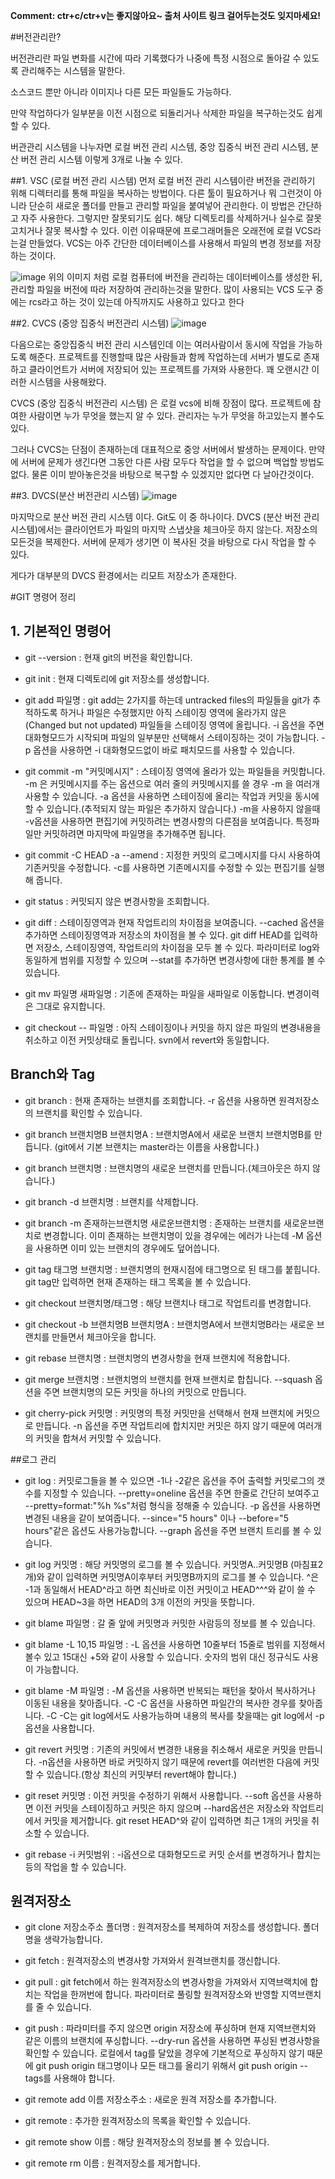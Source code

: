 **Comment: ctr+c/ctr+v는 좋지않아요~ 출처 사이트 링크 걸어두는것도 잊지마세요!**


#버전관리란?

버전관리란 파일 변화를 시간에 따라 기록했다가 나중에 특정 시점으로 돌아갈 수 있도록 관리해주는 시스템을 말한다.

소스코드 뿐만 아니라 이미지나 다른 모든 파일들도 가능하다.

만약 작업하다가 일부분을 이전 시점으로 되돌리거나 삭제한 파일을 복구하는것도 쉽게 할 수 있다.


버관관리 시스템을 나누자면 로컬 버전 관리 시스템, 중앙 집중식 버전 관리 시스템, 분산 버전 관리 시스템 이렇게 3개로 나눌 수 있다.

##1. VSC (로컬 버전 관리 시스템)
먼저 로컬 버전 관리 시스템이란 버전을 관리하기 위해 디렉터리를 통해 파일을 복사하는 방법이다. 다른 툴이 필요하거나 뭐 그런것이 아니라 단순히 새로운 폴더를 만들고 관리할 파일을 붙여넣어 관리한다. 이 방법은 간단하고 자주 사용한다. 그렇지만 잘못되기도 쉽다. 해당 디렉토리를 삭제하거나 실수로 잘못 고치거나 잘못 복사할 수 있다. 이런 이유때문에 프로그래머들은 오래전에 로컬 VCS라는걸 만들었다. VCS는 아주 간단한 데이터베이스를 사용해서 파일의 변경 정보를 저장하는 것이다.

![image](http://cfile4.uf.tistory.com/image/24184F3B5711A82B20139F)
위의 이미지 처럼 로컬 컴퓨터에 버전을 관리하는 데이터베이스를 생성한 뒤, 관리할 파일을 버전에 따라 저장하여 관리하는것을 말한다. 많이 사용되는 VCS 도구 중에는 rcs라고 하는 것이 있는데 아직까지도 사용하고 있다고 한다

##2. CVCS (중앙 집중식 버전관리 시스템)
![image](http://cfile7.uf.tistory.com/image/26493C4F5711A91021CC93)

다음으로는 중앙집중식 버전 관리 시스템인데 이는 여러사람이서 동시에 작업을 가능하도록 해준다. 프로젝트를 진행할때 많은 사람들과 함께 작업하는데 서버가 별도로 존재하고 클라이언트가 서버에 저장되어 있는 프로젝트를 가져와 사용한다. 꽤 오랜시간 이러한 시스템을 사용해왔다.

CVCS (중앙 집중식 버전관리 시스템) 은 로컬 vcs에 비해 장점이 많다. 프로젝트에 참여한 사람이면 누가 무엇을 했는지 알 수 있다. 관리자는 누가 무엇을 하고있는지 볼수도 있다. 

그러나 CVCS는 단점이 존재하는데 대표적으로 중앙 서버에서 발생하는 문제이다. 만약에 서버에 문제가 생긴다면 그동안 다른 사람 모두다 작업을 할 수 없으며 백업할 방법도 없다. 물론 이미 받아놓은것을 바탕으로 복구할 수 있겠지만 없다면 다 날아간것이다.



##3. DVCS(분산 버전관리 시스템)
![image](http://cfile27.uf.tistory.com/image/251E163A5711AAC21DD87A)

마지막으로 분산 버전 관리 시스템 이다. Git도 이 중 하나이다. DVCS (분산 버전 관리 시스템)에서는 클라이언트가 파일의 마지막 스냅샷을 체크아웃 하지 않는다. 저장소의 모든것을 복제한다. 서버에 문제가 생기면 이 복사된 것을 바탕으로 다시 작업을 할 수 있다.

게다가 대부분의 DVCS 환경에서는 리모트 저장소가 존재한다. 


#GIT 명령어 정리

## 1. 기본적인 명령어
* git --version
: 현재 git의 버전을 확인합니다.

* git init
: 현재 디렉토리에 git 저장소를 생성합니다.

* git add 파일명
: git add는 2가지를 하는데 untracked files의 파일들을 git가 추적하도록 하거나 파일은 수정했지만 아직 스테이징 영역에 올라가지 않은(Changed but not updated) 파일들을 스테이징 영역에 올립니다. -i 옵션을 주면 대화형모드가 시작되며 파일의 일부분만 선택해서 스테이징하는 것이 가능합니다. -p 옵션을 사용하면 -i 대화형모드없이 바로 패치모드를 사용할 수 있습니다.

* git commit -m "커밋메시지"
: 스테이징 영역에 올라가 있는 파일들을 커밋합니다. -m 은 커밋메시지를 주는 옵션으로 여러 줄의 커밋메시지를 쓸 경우 -m 을 여러개 사용할 수 있습니다. -a 옵션을 사용하면 스테이징에 올리는 작업과 커밋을 동시에 할 수 있습니다.(추적되지 않는 파일은 추가하지 않습니다.) -m을 사용하지 않을때 -v옵션을 사용하면 편집기에 커밋하려는 변경사항의 다른점을 보여줍니다. 특정파일만 커밋하려면 마지막에 파일명을 추가해주면 됩니다.

* git commit -C HEAD -a --amend
: 지정한 커밋의 로그메시지를 다시 사용하여 기존커밋을 수정합니다. -c를 사용하면 기존메시지를 수정할 수 있는 편집기를 실행해 줍니다.

* git status
: 커밋되지 않은 변경사항을 조회합니다.

* git diff
: 스테이징영역과 현재 작업트리의 차이점을 보여줍니다. --cached 옵션을 추가하면 스테이징영역과 저장소의 차이점을 볼 수 있다. git diff HEAD를 입력하면 저장소, 스테이징영역, 작업트리의 차이점을 모두 볼 수 있다. 파라미터로 log와 동일하게 범위를 지정할 수 있으며 --stat를 추가하면 변경사항에 대한 통계를 볼 수 있습니다.

* git mv 파일명 새파일명
: 기존에 존재하는 파일을 새파일로 이동합니다. 변경이력은 그대로 유지합니다.

* git checkout -- 파일명
: 아직 스테이징이나 커밋을 하지 않은 파일의 변경내용을 취소하고 이전 커밋상태로 돌립니다. svn에서 revert와 동일합니다.




## Branch와 Tag
* git branch
: 현재 존재하는 브랜치를 조회합니다. -r 옵션을 사용하면 원격저장소의 브랜치를 확인할 수 있습니다. 

* git branch 브랜치명B 브랜치명A
: 브랜치명A에서 새로운 브랜치 브랜치명B를 만듭니다. (git에서 기본 브랜치는 master라는 이름을 사용합니다.)

* git branch 브랜치명
: 브랜치명의 새로운 브랜치를 만듭니다.(체크아웃은 하지 않습니다.)

* git branch -d 브랜치명
: 브랜치를 삭제합니다.

* git branch -m 존재하는브랜치명 새로운브랜치명
: 존재하는 브랜치를 새로운브랜치로 변경합니다. 이미 존재하는 브랜치명이 있을 경우에는 에러가 나는데 -M 옵션을 사용하면 이미 있는 브랜치의 경우에도 덮어씁니다.

* git tag 태그명 브랜치명
: 브랜치명의 현재시점에 태그명으로 된 태그를 붙힙니다. git tag만 입력하면 현재 존재하는 태그 목록을 볼 수 있습니다.

* git checkout 브랜치명/태그명
: 해당 브랜치나 태그로 작업트리를 변경합니다. 

* git checkout -b 브랜치명B 브랜치명A
: 브랜치명A에서 브랜치명B라는 새로운 브랜치를 만들면서 체크아웃을 합니다.

* git rebase 브랜치명
: 브랜치명의 변경사항을 현재 브랜치에 적용합니다.

* git merge 브랜치명
: 브랜치명의 브랜치를 현재 브랜치로 합칩니다. --squash 옵션을 주면 브랜치명의 모든 커밋을 하나의 커밋으로 만듭니다.

* git cherry-pick 커밋명
: 커밋명의 특정 커밋만을 선택해서 현재 브랜치에 커밋으로 만듭니다. -n 옵션을 주면 작업트리에 합치지만 커밋은 하지 않기 때문에 여러개의 커밋을 합쳐서 커밋할 수 있습니다.


##로그 관리
* git log
: 커밋로그들을 볼 수 있으면 -1나 -2같은 옵션을 주어 출력할 커밋로그의 갯수를 지정할 수 있습니다. --pretty=oneline 옵션을 주면 한줄로 간단히 보여주고 --pretty=format:"%h %s"처럼 형식을 정해줄 수 있습니다. -p 옵션을 사용하면 변경된 내용을 같이 보여줍니다. --since="5 hours" 이나 --before="5 hours"같은 옵션도 사용가능합니다. --graph 옵션을 주면 브랜치 트리를 볼 수 있습니다.

* git log 커밋명
: 해당 커밋명의 로그를 볼 수 있습니다. 커밋명A..커밋명B (마침표2개)와 같이 입력하면 커밋명A이후부터 커밋명B까지의 로그를 볼 수 있습니다. ^은 -1과 동일해서 HEAD^라고 하면 최신바로 이전 커밋이고 HEAD^^^와 같이 쓸 수 있으며 HEAD~3을 하면 HEAD의 3개 이전의 커밋을 뜻합니다.

* git blame 파일명
: 갈 줄 앞에 커밋명과 커밋한 사람등의 정보를 볼 수 있습니다.

* git blame -L 10,15 파일명
: -L 옵션을 사용하면 10줄부터 15줄로 범위를 지정해서 볼수 있고 15대신 +5와 같이 사용할 수 있습니다. 숫자의 범위 대신 정규식도 사용이 가능합니다.

* git blame -M 파일명
: -M 옵션을 사용하면 반복되는 패턴을 찾아서 복사하거나 이동된 내용을 찾아줍니다.  -C -C 옵션을 사용하면 파일간의 복사한 경우를 찾아줍니다. -C -C는 git log에서도 사용가능하며 내용의 복사를 찾을때는 git log에서 -p옵션을 사용합니다.

* git revert 커밋명
: 기존의 커밋에서 변경한 내용을 취소해서 새로운 커밋을 만듭니다. -n옵션을 사용하면 바로 커밋하지 않기 때문에 revert를 여러번한 다음에 커밋할 수 있습니다.(항상 최신의 커밋부터 revert해야 합니다.)

* git reset 커밋명
: 이전 커밋을 수정하기 위해서 사용합니다. --soft 옵션을 사용하면 이전 커밋을 스테이징하고 커밋은 하지 않으며 --hard옵션은 저장소와 작업트리에서 커밋을 제거합니다. git reset HEAD^와 같이 입력하면 최근 1개의 커밋을 취소할 수 있습니다.

* git rebase -i 커밋범위
: -i옵션으로 대화형모드로 커밋 순서를 변경하거나 합치는 등의 작업을 할 수 있습니다.


## 원격저장소
* git clone 저장소주소 폴더명
: 원격저장소를 복제하여 저장소를 생성합니다. 폴더명을 생략가능합니다.

* git fetch
: 원격저장소의 변경사항 가져와서 원격브랜치를 갱신합니다.
 
* git pull
: git fetch에서 하는 원격저장소의 변경사항을 가져와서 지역브랙치에 합치는 작업을 한꺼번에 합니다. 파라미터로 풀링할 원격저장소와 반영할 지역브랜치를 줄 수 있습니다.

* git push
: 파라미터를 주지 않으면 origin 저장소에 푸싱하며 현재 지역브랜치와 같은 이름의 브랜치에 푸싱합니다. --dry-run 옵션을 사용하면 푸싱된 변경사항을 확인할 수 있습니다. 로컬에서 tag를 달았을 경우에 기본적으로 푸싱하지 않기 때문에 git push origin 태그명이나 모든 태그를 올리기 위해서 git push origin --tags를 사용해야 합니다.

* git remote add 이름 저장소주소
: 새로운 원격 저장소를 추가합니다.

* git remote
: 추가한 원격저장소의 목록을 확인할 수 있습니다.

* git remote show 이름
: 해당 원격저장소의 정보를 볼 수 있습니다.

* git remote rm 이름
: 원격저장소를 제거합니다.

